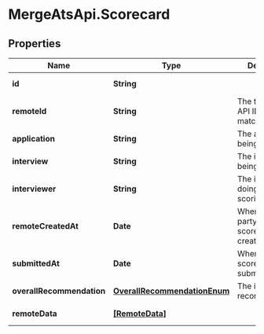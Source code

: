 # MergeAtsApi.Scorecard

## Properties

Name | Type | Description | Notes
------------ | ------------- | ------------- | -------------
**id** | **String** |  | [optional] [readonly] 
**remoteId** | **String** | The third-party API ID of the matching object. | [optional] 
**application** | **String** | The application being scored. | [optional] 
**interview** | **String** | The interview being scored. | [optional] 
**interviewer** | **String** | The interviewer doing the scoring. | [optional] 
**remoteCreatedAt** | **Date** | When the third party&#39;s scorecard was created. | [optional] 
**submittedAt** | **Date** | When the scorecard was submitted. | [optional] 
**overallRecommendation** | [**OverallRecommendationEnum**](OverallRecommendationEnum.md) | The inteviewer&#39;s recommendation. | [optional] 
**remoteData** | [**[RemoteData]**](RemoteData.md) |  | [optional] [readonly] 


